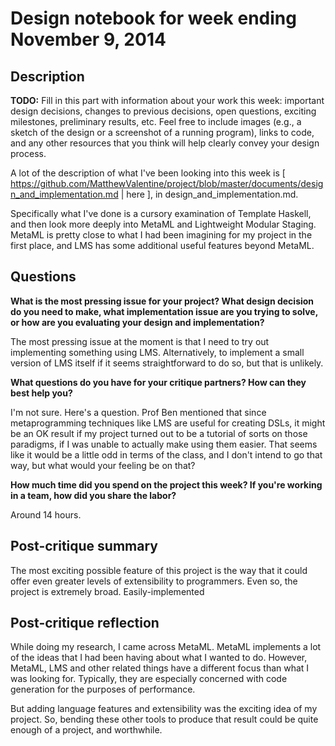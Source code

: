 # Design notebook for week ending November 9, 2014

## Description

**TODO:** Fill in this part with information about your work this week:
important design decisions, changes to previous decisions, open questions,
exciting milestones, preliminary results, etc. Feel free to include images
(e.g., a sketch of the design or a screenshot of a running program), links to
code, and any other resources that you think will help clearly convey your
design process.

A lot of the description of what I've been looking into this week
is [ https://github.com/MatthewValentine/project/blob/master/documents/design_and_implementation.md | here ],
in design_and_implementation.md.

Specifically what I've done is a cursory examination of Template Haskell,
and then look more deeply into MetaML and Lightweight Modular Staging.
MetaML is pretty close to what I had been imagining for my project
in the first place, and LMS has some additional useful features beyond MetaML.

## Questions

**What is the most pressing issue for your project? What design decision do
you need to make, what implementation issue are you trying to solve, or how
are you evaluating your design and implementation?**

The most pressing issue at the moment is that I need to try out implementing
something using LMS. Alternatively, to implement a small version of LMS
itself if it seems straightforward to do so, but that is unlikely.

**What questions do you have for your critique partners? How can they best help
you?**

I'm not sure. Here's a question. Prof Ben mentioned that since metaprogramming
techniques like LMS are useful for creating DSLs, it might be an OK result
if my project turned out to be a tutorial of sorts on those paradigms,
if I was unable to actually make using them easier.
That seems like it would be a little odd in terms of the class,
and I don't intend to go that way, but what would your feeling be on that?

**How much time did you spend on the project this week? If you're working in a
team, how did you share the labor?**

Around 14 hours.

## Post-critique summary

The most exciting possible feature of this project is the way
that it could offer even greater levels of extensibility to programmers.
Even so, the project is extremely broad.
Easily-implemented 

## Post-critique reflection

While doing my research, I came across MetaML. MetaML implements a lot of the
ideas that I had been having about what I wanted to do. However,
MetaML, LMS and other related things have a different focus than
what I was looking for. Typically, they are especially concerned with
code generation for the purposes of performance.

But adding language features and extensibility was the exciting idea
of my project. So, bending these other tools to produce that result
could be quite enough of a project, and worthwhile.

